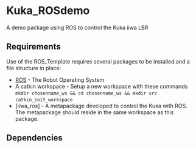 # Kuka_ROSdemo
A demo package using ROS to control the Kuka iiwa LBR

Requirements
-----------

Use of the ROS_Template requires several packages to be installed and a file structure in place:

* [ROS] - The Robot Operating System
* A catkin workspace - Setup a new workspace with these commands
`mkdir chosenname_ws && cd chosenname_ws && mkdir src`
`catkin_init_workspace`
* [iiwa_ros] - A metapackage developed to control the Kuka with ROS. The metapackage should reside in the same workspace as this package.

Dependencies
-------------


	
[ROS]: http://www.ros.org
[iiwa_stack]: https://github.com/epfl-lasa/iiwa_ros
[ROS_Template]: https://github.com/psu-hcr/ROS_Template
